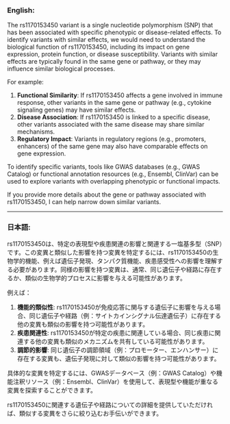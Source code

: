 ### English:
The rs1170153450 variant is a single nucleotide polymorphism (SNP) that has been associated with specific phenotypic or disease-related effects. To identify variants with similar effects, we would need to understand the biological function of rs1170153450, including its impact on gene expression, protein function, or disease susceptibility. Variants with similar effects are typically found in the same gene or pathway, or they may influence similar biological processes.

For example:
1. **Functional Similarity**: If rs1170153450 affects a gene involved in immune response, other variants in the same gene or pathway (e.g., cytokine signaling genes) may have similar effects.
2. **Disease Association**: If rs1170153450 is linked to a specific disease, other variants associated with the same disease may share similar mechanisms.
3. **Regulatory Impact**: Variants in regulatory regions (e.g., promoters, enhancers) of the same gene may also have comparable effects on gene expression.

To identify specific variants, tools like GWAS databases (e.g., GWAS Catalog) or functional annotation resources (e.g., Ensembl, ClinVar) can be used to explore variants with overlapping phenotypic or functional impacts.

If you provide more details about the gene or pathway associated with rs1170153450, I can help narrow down similar variants.

---

### 日本語:
rs1170153450は、特定の表現型や疾患関連の影響と関連する一塩基多型（SNP）です。この変異と類似した影響を持つ変異を特定するには、rs1170153450の生物学的機能、例えば遺伝子発現、タンパク質機能、疾患感受性への影響を理解する必要があります。同様の影響を持つ変異は、通常、同じ遺伝子や経路に存在するか、類似の生物学的プロセスに影響を与える可能性があります。

例えば：
1. **機能的類似性**: rs1170153450が免疫応答に関与する遺伝子に影響を与える場合、同じ遺伝子や経路（例：サイトカインシグナル伝達遺伝子）に存在する他の変異も類似の影響を持つ可能性があります。
2. **疾患関連性**: rs1170153450が特定の疾患に関連している場合、同じ疾患に関連する他の変異も類似のメカニズムを共有している可能性があります。
3. **調節的影響**: 同じ遺伝子の調節領域（例：プロモーター、エンハンサー）に存在する変異も、遺伝子発現に対して類似の影響を持つ可能性があります。

具体的な変異を特定するには、GWASデータベース（例：GWAS Catalog）や機能注釈リソース（例：Ensembl、ClinVar）を使用して、表現型や機能が重なる変異を探索することができます。

rs1170153450に関連する遺伝子や経路についての詳細を提供していただければ、類似する変異をさらに絞り込むお手伝いができます。